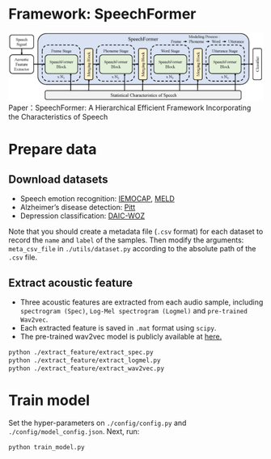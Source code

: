 # Framework: SpeechFormer
![SpeechFormer](./figures/framework.png)
Paper：SpeechFormer: A Hierarchical Efficient Framework Incorporating the Characteristics of Speech

# Prepare data
## Download datasets
* Speech emotion recognition: [IEMOCAP](https://sail.usc.edu/iemocap/index.html), [MELD](https://affective-meld.github.io/)  
* Alzheimer’s disease detection: [Pitt](https://dementia.talkbank.org/)  
* Depression classification: [DAIC-WOZ](https://dcapswoz.ict.usc.edu/)  

Note that you should create a metadata file (`.csv` format) for each dataset to record the `name` and `label` of the samples. Then modify the arguments: `meta_csv_file` in `./utils/dataset.py` according to the absolute path of the `.csv` file.

## Extract acoustic feature
* Three acoustic features are extracted from each audio sample, including `spectrogram (Spec)`, `Log-Mel spectrogram (Logmel)` and `pre-trained Wav2vec`.  
* Each extracted feature is saved in `.mat` format using `scipy`.  
* The pre-trained wav2vec model is publicly available at [here.](https://github.com/pytorch/fairseq/blob/main/examples/wav2vec)
```
python ./extract_feature/extract_spec.py
python ./extract_feature/extract_logmel.py
python ./extract_feature/extract_wav2vec.py
```

# Train model
Set the hyper-parameters on `./config/config.py` and `./config/model_config.json`.
Next, run:
```
python train_model.py
```
